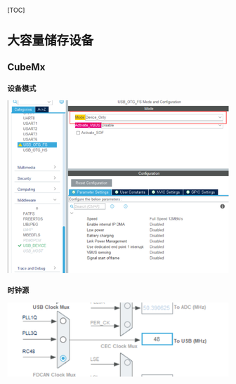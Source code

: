 [TOC]

# 大容量储存设备

## CubeMx

### 设备模式

![usb_mode](.assets/README/usb_mode.png)



### 时钟源

![usb_clock_sel](.assets/README/usb_clock_sel.png)

## 


